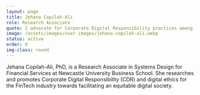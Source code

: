 ```yaml
---
layout: page
title: Jehana Copilah-Ali
role: Research Associate
quote: I advocate for Corporate Digital Responsibility practices among FinTech
image: /assets/images/user-images/jehana-copilah-ali.webp
status: active
order: 8
img-class: round
---
```


Jehana Copilah-Ali, PhD, is a Research Associate in Systems Design for Financial Services at Newcastle University Business School. She researches and promotes Corporate Digital Responsibility (CDR) and digital ethics for the FinTech industry towards facilitating an equitable digital society. 
